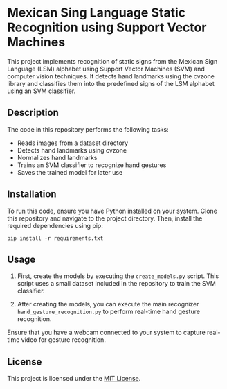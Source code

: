 # Mexican Sing Language Static Recognition using Support Vector Machines

This project implements recognition of static signs from the Mexican Sign Language (LSM) alphabet using Support Vector Machines (SVM) and computer vision techniques. It detects hand landmarks using the cvzone library and classifies them into the predefined signs of the LSM alphabet using an SVM classifier.

## Description

The code in this repository performs the following tasks:
- Reads images from a dataset directory
- Detects hand landmarks using cvzone
- Normalizes hand landmarks
- Trains an SVM classifier to recognize hand gestures
- Saves the trained model for later use

## Installation

To run this code, ensure you have Python installed on your system. Clone this repository and navigate to the project directory. Then, install the required dependencies using pip:

```
pip install -r requirements.txt
```

## Usage

1. First, create the models by executing the `create_models.py` script. This script uses a small dataset included in the repository to train the SVM classifier.

2. After creating the models, you can execute the main recognizer `hand_gesture_recognition.py` to perform real-time hand gesture recognition.


Ensure that you have a webcam connected to your system to capture real-time video for gesture recognition.

## License

This project is licensed under the [MIT License](LICENSE).
